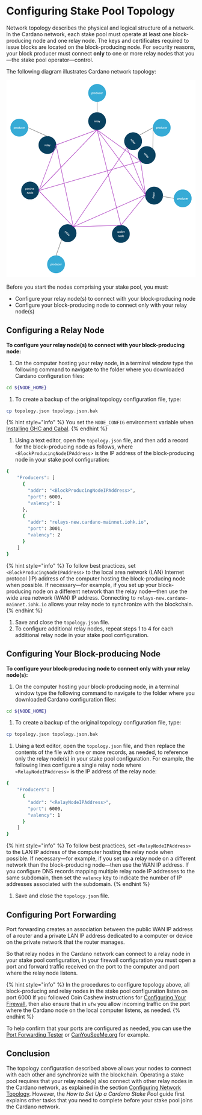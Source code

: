 # Configuring Stake Pool Topology

Network topology describes the physical and logical structure of a network. In the Cardano network, each stake pool must operate at least one block-producing node and one relay node. The keys and certificates required to issue blocks are located on the block-producing node. For security reasons, your block producer must connect **only** to one or more relay nodes that you—the stake pool operator—control.

The following diagram illustrates Cardano network topology:

![](../../../../.gitbook/assets/producer-relay-diagram.png)

Before you start the nodes comprising your stake pool, you must:

* Configure your relay node(s) to connect with your block-producing node
* Configure your block-producing node to connect only with your relay node(s)

## Configuring a Relay Node

**To configure your relay node(s) to connect with your block-producing node:**

1. On the computer hosting your relay node, in a terminal window type the following command to navigate to the folder where you downloaded Cardano configuration files:

```bash
cd ${NODE_HOME}
```

1. To create a backup of the original topology configuration file, type:

```bash
cp topology.json topology.json.bak
```

{% hint style="info" %}
You set the `NODE_CONFIG` environment variable when [Installing GHC and Cabal](../part-i-installation/installing-ghc-and-cabal.md).
{% endhint %}

1. Using a text editor, open the `topology.json` file, and then add a record for the block-producing node as follows, where `<BlockProducingNodeIPAddress>` is the IP address of the block-producing node in your stake pool configuration:

```bash
{
	"Producers": [
	  {
	    "addr": "<BlockProducingNodeIPAddress>",
	    "port": 6000,
	    "valency": 1
	  },
	  {
	    "addr": "relays-new.cardano-mainnet.iohk.io",
	    "port": 3001,
	    "valency": 2
	  }
	]
}
```

{% hint style="info" %}
To follow best practices, set `<BlockProducingNodeIPAddress>` to the local area network (LAN) Internet protocol (IP) address of the computer hosting the block-producing node when possible. If necessary—for example, if you set up your block-producing node on a different network than the relay node—then use the wide area network (WAN) IP address. Connecting to `relays-new.cardano-mainnet.iohk.io` allows your relay node to synchronize with the blockchain.
{% endhint %}

1. Save and close the `topology.json` file.
2. To configure additional relay nodes, repeat steps 1 to 4 for each additional relay node in your stake pool configuration.

## Configuring Your Block-producing Node

**To configure your block-producing node to connect only with your relay node(s):**

1. On the computer hosting your block-producing node, in a terminal window type the following command to navigate to the folder where you downloaded Cardano configuration files:

```bash
cd ${NODE_HOME}
```

1. To create a backup of the original topology configuration file, type:

```bash
cp topology.json topology.json.bak
```

1. Using a text editor, open the `topology.json` file, and then replace the contents of the file with one or more records, as needed, to reference only the relay node(s) in your stake pool configuration. For example, the following lines configure a single relay node where `<RelayNodeIPAddress>` is the IP address of the relay node:

```bash
{
	"Producers": [
	  {
	    "addr": "<RelayNodeIPAddress>",
	    "port": 6000,
	    "valency": 1
	  }
	]
}
```

{% hint style="info" %}
To follow best practices, set `<RelayNodeIPAddress>` to the LAN IP address of the computer hosting the relay node when possible. If necessary—for example, if you set up a relay node on a different network than the block-producing node—then use the WAN IP address. If you configure DNS records mapping multiple relay node IP addresses to the same subdomain, then set the `valency` key to indicate the number of IP addresses associated with the subdomain.
{% endhint %}

1. Save and close the `topology.json` file.

## Configuring Port Forwarding

Port forwarding creates an association between the public WAN IP address of a router and a private LAN IP address dedicated to a computer or device on the private network that the router manages.

So that relay nodes in the Cardano network can connect to a relay node in your stake pool configuration, in your firewall configuration you must open a port and forward traffic received on the port to the computer and port where the relay node listens.

{% hint style="info" %}
In the procedures to configure topology above, all block-producing and relay nodes in the stake pool configuration listen on port 6000 If you followed Coin Cashew instructions for [Configuring Your Firewall](../part-i-installation/hardening-an-ubuntu-server.md#ufw), then also ensure that in `ufw` you allow incoming traffic on the port where the Cardano node on the local computer listens, as needed.
{% endhint %}

To help confirm that your ports are configured as needed, you can use the [Port Forwarding Tester](https://www.yougetsignal.com/tools/open-ports/) or [CanYouSeeMe.org](https://canyouseeme.org/) for example.

## Conclusion

The topology configuration described above allows your nodes to connect with each other and synchronize with the blockchain. Operating a stake pool requires that your relay node(s) also connect with other relay nodes in the Cardano network, as explained in the section [Configuring Network Topology](../part-iii-operation/configuring-network-topology.md). However, the _How to Set Up a Cardano Stake Pool_ guide first explains other tasks that you need to complete before your stake pool joins the Cardano network.
